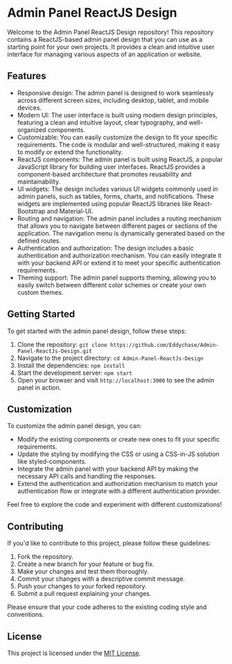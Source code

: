 # Admin Panel ReactJS Design

Welcome to the Admin Panel ReactJS Design repository! This repository contains a ReactJS-based admin panel design that you can use as a starting point for your own projects. It provides a clean and intuitive user interface for managing various aspects of an application or website.

## Features

- Responsive design: The admin panel is designed to work seamlessly across different screen sizes, including desktop, tablet, and mobile devices.
- Modern UI: The user interface is built using modern design principles, featuring a clean and intuitive layout, clear typography, and well-organized components.
- Customizable: You can easily customize the design to fit your specific requirements. The code is modular and well-structured, making it easy to modify or extend the functionality.
- ReactJS components: The admin panel is built using ReactJS, a popular JavaScript library for building user interfaces. ReactJS provides a component-based architecture that promotes reusability and maintainability.
- UI widgets: The design includes various UI widgets commonly used in admin panels, such as tables, forms, charts, and notifications. These widgets are implemented using popular ReactJS libraries like React-Bootstrap and Material-UI.
- Routing and navigation: The admin panel includes a routing mechanism that allows you to navigate between different pages or sections of the application. The navigation menu is dynamically generated based on the defined routes.
- Authentication and authorization: The design includes a basic authentication and authorization mechanism. You can easily integrate it with your backend API or extend it to meet your specific authentication requirements.
- Theming support: The admin panel supports theming, allowing you to easily switch between different color schemes or create your own custom themes.

## Getting Started

To get started with the admin panel design, follow these steps:

1. Clone the repository: `git clone https://github.com/Eddychase/Admin-Panel-ReactJs-Design.git`
2. Navigate to the project directory: `cd Admin-Panel-ReactJs-Design`
3. Install the dependencies: `npm install`
4. Start the development server: `npm start`
5. Open your browser and visit `http://localhost:3000` to see the admin panel in action.

## Customization

To customize the admin panel design, you can:

- Modify the existing components or create new ones to fit your specific requirements.
- Update the styling by modifying the CSS or using a CSS-in-JS solution like styled-components.
- Integrate the admin panel with your backend API by making the necessary API calls and handling the responses.
- Extend the authentication and authorization mechanism to match your authentication flow or integrate with a different authentication provider.

Feel free to explore the code and experiment with different customizations!

## Contributing

If you'd like to contribute to this project, please follow these guidelines:

1. Fork the repository.
2. Create a new branch for your feature or bug fix.
3. Make your changes and test them thoroughly.
4. Commit your changes with a descriptive commit message.
5. Push your changes to your forked repository.
6. Submit a pull request explaining your changes.

Please ensure that your code adheres to the existing coding style and conventions.

## License

This project is licensed under the [MIT License](LICENSE).
